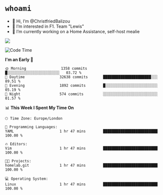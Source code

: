 # `whoami`

- 👋 Hi, I’m @ChristfriedBalizou
- 👀 I’m interested in F1. Team "Lewis"
- 🌱 I’m currently working on a Home Assistance, self-host mealie
<!--
- 💞️ I’m looking to collaborate on
- 📫 How to reach me /dev/stdin
-->


![](https://github-readme-stats.vercel.app/api?username=Christfriedbalizou&show_icons=true&hide_title=true&theme=solarized-dark&count_private=true&hide=stars)
<!-- 
  ![](https://github-readme-stats.vercel.app/api/top-langs/?username=Christfriedbalizou&show_icons=true&hide_title=true&theme=solarized-dark&layout=compact&show_icons=true&count_private=false)
-->


<!--START_SECTION:waka-->
![Code Time](http://img.shields.io/badge/Code%20Time-6%20hrs%2021%20mins-blue)

**I'm an Early 🐤** 

```text
🌞 Morning                1358 commits        █░░░░░░░░░░░░░░░░░░░░░░░░   03.72 % 
🌆 Daytime                32638 commits       ██████████████████████░░░   89.51 % 
🌃 Evening                1892 commits        █░░░░░░░░░░░░░░░░░░░░░░░░   05.19 % 
🌙 Night                  574 commits         ░░░░░░░░░░░░░░░░░░░░░░░░░   01.57 % 
```


📊 **This Week I Spent My Time On** 

```text
🕑︎ Time Zone: Europe/London

💬 Programming Languages: 
YAML                     1 hr 47 mins        █████████████████████████   100.00 % 

🔥 Editors: 
Vim                      1 hr 47 mins        █████████████████████████   100.00 % 

🐱‍💻 Projects: 
homelab.git              1 hr 47 mins        █████████████████████████   100.00 % 

💻 Operating System: 
Linux                    1 hr 47 mins        █████████████████████████   100.00 % 
```


<!--END_SECTION:waka-->


<!---
ChristfriedBalizou/ChristfriedBalizou is a ✨ special ✨ repository because its `README.md` (this file) appears on your GitHub profile.
You can click the Preview link to take a look at your changes.
--->
